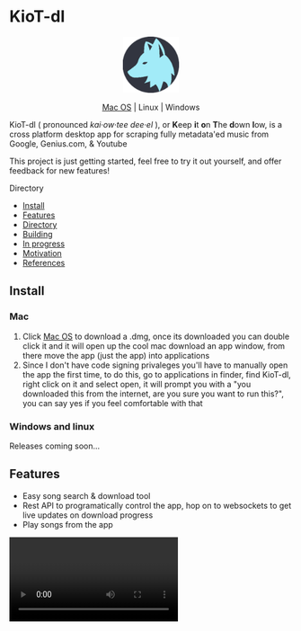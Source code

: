 # KioT-dl
<p align="center">
<img src="electron/icons/icon.png" style="width:100px;"/>
</p>
<p align="center">
    <!-- <span align="center"> Download</span><br> -->
    <a href="https://github.com/BarakBinyamin/KioT-dl/releases/download/beta/KioT-dl-1.0.0-x64.dmg">Mac OS</a> | <span href="">Linux</span> | <span href="">Windows</span>
</p>

<p>
 KioT-dl ( pronounced <i>kai·ow·tee dee·el</i> ), or <b>K</b>eep <b>i</b>t <b>o</b>n <b>T</b>he <b>d</b>own <b>l</b>ow, is a cross platform desktop app for scraping fully metadata'ed music from Google, Genius.com, & Youtube<br>
</p>

This project is just getting started, feel free to try it out yourself, and offer feedback for new features! 

Directory
- [Install](#install)
- [Features](#features)
- [Directory](#)
- [Building](#bulding)
- [In progress](#in-progress)
- [Motivation](#motivation)
- [References](#references)

## Install 
### Mac
1. Click <a href="https://github.com/BarakBinyamin/KioT-dl/releases/download/beta/KioT-dl-1.0.0-x64.dmg">Mac OS</a> to download a .dmg, once its downloaded you can double click it and it will open up the cool mac download an app window, from there move the app (just the app) into applications
2. Since I don't have code signing privaleges you'll have to manually open the app the first time, to do this, go to applications in finder, find KioT-dl, right click on it and select open, it will prompt you with a "you downloaded this from the internet, are you sure you want to run this?", you can say yes if you feel comfortable with that
### Windows and linux
Releases coming soon...

## Features
- Easy song search & download tool
- Rest API to programatically control the app, hop on to websockets to get live updates on download progress
- Play songs from the app
<video src=""/>

## Directory
# Project Directory
| Name                                   | Purpose                                           | 
| :--                                    | :--                                               |
|[electron](electron)                    | Electron setup and config stuff                   |
|[services](services)                    | Services served through rest api, also hosts view |
|[view](view)                            | Where the view is developed                       |
|[app.html](app.html)                    | Starting point of the app                         |
|[app.js](app.js)                        | Starting point of the app                         |
|[clean.sh](clean.sh)                    | Script to remove all generated files              |
|[package.json](package.json)            | Top level depedency management file               |

## Bulding
You can build the app yourself too! It must be built on the platform it's intended (windows, mac, linux), vm's work for windows and linux
Build dependencies: [git](https://git-scm.com/downloads), [nodejs](https://nodejs.org/en), [vscode](https://code.visualstudio.com/download)

## Developing New Features
```bash
# /view - launch view with live updates
npm run dev
```
```bash
# /     - launch app with dev tools open, no live updates for the api though
npm run prep; npm run dev
```
Note : Some features like downloads are prevented during dev mode due to cross origin rules, (api at port 3000, view at port 5173)


## In Progress
- [ ] Electron forge ignore extra files
- [ ] Fix status messages on mac release
- [ ] Reorganize youtubedl modules
- [ ] New view, seperate concerns

## Motivation
There were several cool challanges while making this project
| Challange | Solution|
|:--|:--|
|**Build for Native Desktop + Cross Platform** | Electron |
| **Easier Backend Communication** | Created http REST API as a work-around to electrons thick default api |
| **Develpment vs Production** | Env variables point the window towards vites dev port to enable hot module replacement (live updates to the view) | 
|**Persistant Database With Nice Fuzzy Search** | node-json-db + Fuse.js | 


## References
- https://www.electronjs.org/docs/latest/tutorial/code-signing - code signing
- https://thenounproject.com/browse/icons/term/coyote/ - source of icon
- https://makeappicon.com/ - make icons
- https://www.electronforge.io/guides/create-and-add-icons - add icons 
- https://www.electronforge.io/config/makers/dmg - how to add background image for mac dmg
- https://creatomate.com/blog/-how-to-use-ffmpeg-in-nodejs - static-ffmpeg
- https://stackoverflow.com/questions/59800915/-how-can-i-execute-a-custom-ffmpeg-string-command-with-fluent-ffmpeg - ffmpeg wrapper
- https://www.fusejs.io/api/options.html#threshold - fuse search engine 
- https://www.svgrepo.com/svg/528951/download-minimalistic?edit=true - jtml svg's

